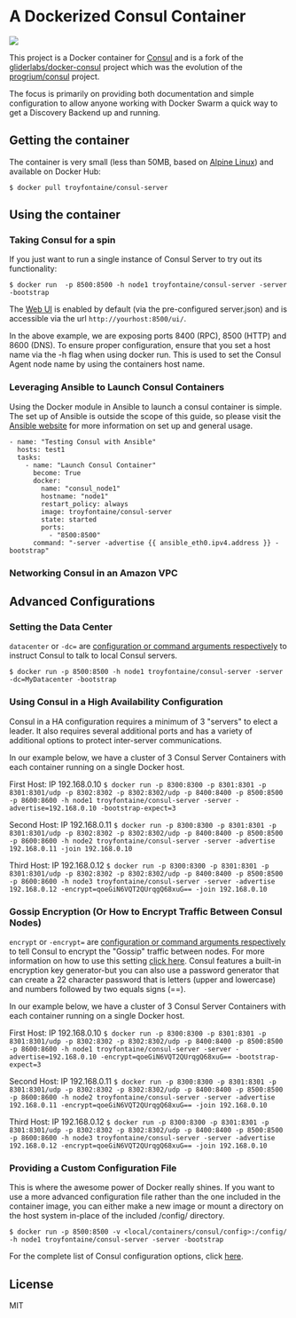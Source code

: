 # A Dockerized Consul Container

[![](https://badge.imagelayers.io/troyfontaine/consul-server:latest.svg)](https://imagelayers.io/?images=troyfontaine/consul-server:latest 'Get your own badge on imagelayers.io')

This project is a Docker container for [Consul](http://www.consul.io/) and is a fork of the [gliderlabs/docker-consul](https://github.com/gliderlabs/docker-consul/) project which was the evolution of the [progrium/consul](https://github.com/gliderlabs/docker-consul/tree/legacy) project.

The focus is primarily on providing both documentation and simple configuration to allow anyone working with Docker Swarm a quick way to get a Discovery Backend up and running.

## Getting the container

The container is very small (less than 50MB, based on [Alpine Linux](https://hub.docker.com/_/alpine/)) and available on Docker Hub:

```$ docker pull troyfontaine/consul-server```

## Using the container

### Taking Consul for a spin

If you just want to run a single instance of Consul Server to try out its functionality:

```$ docker run  -p 8500:8500 -h node1 troyfontaine/consul-server -server -bootstrap```

The [Web UI](http://www.consul.io/intro/getting-started/ui.html) is enabled by default (via the pre-configured server.json) and is accessible via the url `http://yourhost:8500/ui/`.

In the above example, we are exposing ports 8400 (RPC), 8500 (HTTP) and 8600 (DNS). To ensure proper configuration, ensure that you set a host name via the -h flag when using docker run. This is used to set the Consul Agent node name by using the containers host name. 


### Leveraging Ansible to Launch Consul Containers

Using the Docker module in Ansible to launch a consul container is simple.  The set up of Ansible is outside the scope of this guide, so please visit the [Ansible website](http://docs.ansible.com) for more information on set up and general usage.
```
- name: "Testing Consul with Ansible"
  hosts: test1
  tasks:
    - name: "Launch Consul Container"
      become: True
      docker:
        name: "consul_node1"
        hostname: "node1"
        restart_policy: always
        image: troyfontaine/consul-server
        state: started
        ports:
          - "8500:8500"
      command: "-server -advertise {{ ansible_eth0.ipv4.address }} -bootstrap"
```


### Networking Consul in an Amazon VPC


## Advanced Configurations


### Setting the Data Center

`datacenter` or `-dc=` are [configuration or command arguments respectively](https://www.consul.io/docs/agent/options.html#_dc) to instruct Consul to talk to local Consul servers.

```$ docker run -p 8500:8500 -h node1 troyfontaine/consul-server -server -dc=MyDatacenter -bootstrap```

### Using Consul in a High Availability Configuration

Consul in a HA configuration requires a minimum of 3 "servers" to elect a leader.  It also requires several additional ports and has a variety of additional options to protect inter-server communications.

In our example below, we have a cluster of 3 Consul Server Containers with each container running on a single Docker host.

First Host: IP 192.168.0.10
```$ docker run -p 8300:8300 -p 8301:8301 -p 8301:8301/udp -p 8302:8302 -p 8302:8302/udp -p 8400:8400 -p 8500:8500 -p 8600:8600 -h node1 troyfontaine/consul-server -server -advertise=192.168.0.10 -bootstrap-expect=3```

Second Host: IP 192.168.0.11
```$ docker run -p 8300:8300 -p 8301:8301 -p 8301:8301/udp -p 8302:8302 -p 8302:8302/udp -p 8400:8400 -p 8500:8500 -p 8600:8600 -h node2 troyfontaine/consul-server -server -advertise 192.168.0.11 -join 192.168.0.10```

Third Host: IP 192.168.0.12
```$ docker run -p 8300:8300 -p 8301:8301 -p 8301:8301/udp -p 8302:8302 -p 8302:8302/udp -p 8400:8400 -p 8500:8500 -p 8600:8600 -h node3 troyfontaine/consul-server -server -advertise 192.168.0.12 -encrypt=qoeGiN6VQT2QUrqgQ68xuG== -join 192.168.0.10```

### Gossip Encryption (Or How to Encrypt Traffic Between Consul Nodes)

`encrypt` or `-encrypt=` are [configuration or command arguments respectively](https://www.consul.io/docs/agent/options.html#_encrypt) to tell Consul to encrypt the "Gossip" traffic between nodes.  For more information on how to use this setting [click here](https://www.consul.io/docs/agent/encryption.html).  Consul features a built-in encryption key generator-but you can also use a password generator that can create a 22 character password that is letters (upper and lowercase) and numbers followed by two equals signs (==).

In our example below, we have a cluster of 3 Consul Server Containers with each container running on a single Docker host.

First Host: IP 192.168.0.10
```$ docker run -p 8300:8300 -p 8301:8301 -p 8301:8301/udp -p 8302:8302 -p 8302:8302/udp -p 8400:8400 -p 8500:8500 -p 8600:8600 -h node1 troyfontaine/consul-server -server -advertise=192.168.0.10 -encrypt=qoeGiN6VQT2QUrqgQ68xuG== -bootstrap-expect=3```

Second Host: IP 192.168.0.11
```$ docker run -p 8300:8300 -p 8301:8301 -p 8301:8301/udp -p 8302:8302 -p 8302:8302/udp -p 8400:8400 -p 8500:8500 -p 8600:8600 -h node2 troyfontaine/consul-server -server -advertise 192.168.0.11 -encrypt=qoeGiN6VQT2QUrqgQ68xuG== -join 192.168.0.10```

Third Host: IP 192.168.0.12
```$ docker run -p 8300:8300 -p 8301:8301 -p 8301:8301/udp -p 8302:8302 -p 8302:8302/udp -p 8400:8400 -p 8500:8500 -p 8600:8600 -h node3 troyfontaine/consul-server -server -advertise 192.168.0.12 -encrypt=qoeGiN6VQT2QUrqgQ68xuG== -join 192.168.0.10```

### Providing a Custom Configuration File

This is where the awesome power of Docker really shines.  If you want to use a more advanced configuration file rather than the one included in the container image, you can either make a new image or mount a directory on the host system in-place of the included /config/ directory.

```$ docker run -p 8500:8500 -v <local/containers/consul/config>:/config/ -h node1 troyfontaine/consul-server -server -bootstrap```

For the complete list of Consul configuration options, click [here](https://www.consul.io/docs/agent/options.html).

## License

MIT
